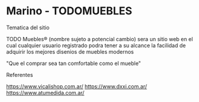 # Marino - TODOMUEBLES

Tematica del sitio

TODO Muebles® (nombre sujeto a potencial cambio) sera un sitio web en el cual cualquier usuario registrado podra tener a su alcance la facilidad de adquirir los mejores disenios de muebles modernos

"Que el comprar sea tan comfortable como el mueble"

Referentes

https://www.vicalishop.com.ar/
https://www.dxxi.com.ar/
https://www.atumedida.com.ar/



